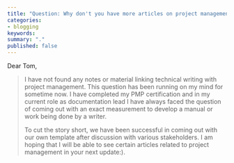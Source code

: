 ```yaml
---
title: "Question: Why don't you have more articles on project management?"
categories:
- blogging
keywords: 
summary: "."
published: false
---
```



Dear Tom,

>I have not found any notes or material linking technical writing with project management. This question has been running on my mind for sometime now. I have completed my PMP certification and in my current role as documentation lead I have always faced the question of coming out with an exact measurement to develop a manual or work being done by a writer.
>
>To cut the story short, we have been successful in coming out with our own template after discussion with various stakeholders. I am hoping that I will be able to see certain articles related to project management in your next update:).

